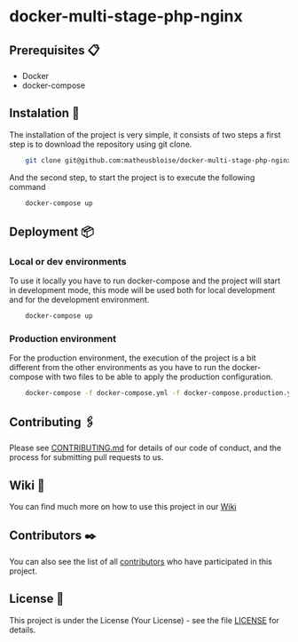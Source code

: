 # docker-multi-stage-php-nginx

## Prerequisites 📋

* Docker
* docker-compose

## Instalation 🔧

The installation of the project is very simple, it consists of two steps a first step is to download the repository using git clone.

```bash
    git clone git@github.com:matheusbloise/docker-multi-stage-php-nginx.git
```

And the second step, to start the project is to execute the following command

```bash
    docker-compose up
```

## Deployment 📦

### Local or dev environments

To use it locally you have to run docker-compose and the project will start in development mode, this mode will be used both for local development and for the development environment.

```bash
    docker-compose up
```

### Production environment

For the production environment, the execution of the project is a bit different from the other environments as you have to run the docker-compose with two files to be able to apply the production configuration.

```bash
    docker-compose -f docker-compose.yml -f docker-compose.production.yml up
```

## Contributing 🖇️

Please see [CONTRIBUTING.md](https://gist.github.com/matheusbloise/xxxxxx) for details of our code of conduct, and the process for submitting pull requests to us.

## Wiki 📖

You can find much more on how to use this project in our [Wiki](https://github.com/matheusbloise/docker-multi-stage-php-nginx/wiki)

## Contributors ✒️

You can also see the list of all [contributors](https://github.com/matheusbloise/docker-multi-stage-php-nginx/graphs/contributors) who have participated in this project.

## License 📄

This project is under the License (Your License) - see the file [LICENSE](LICENSE) for details.
